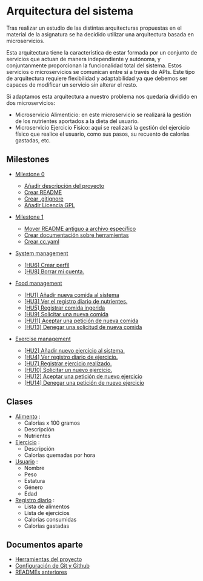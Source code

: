 # Arquitectura del sistema

Tras realizar un estudio de las distintas arquitecturas propuestas en el material de la asignatura se ha decidido utilizar una arquitectura basada en microservicios.

Esta arquitectura tiene la característica de estar formada por un conjunto de servicios que actuan de manera independiente y autónoma, y conjuntanmente proporcionan la funcionalidad total del sistema. Estos servicios o microservicios se comunican entre sí a través de APIs. Este tipo de arquitectura requiere flexibilidad y adaptabilidad ya que debemos ser capaces de modificar un servicio sin alterar el resto.

Si adaptamos esta arquitectura a nuestro problema nos quedaría dividido en dos microservicios:

- Microservicio Alimenticio: en este microservicio se realizará la gestión de los nutrientes aportados a la dieta del usuario.
- Microservicio Ejercicio Físico: aquí se realizará la gestión del ejercicio físico que realice el usuario, como sus pasos, su recuento de calorías gastadas, etc.


## Milestones

- [Milestone 0](https://github.com/antoniosp7/Proyecto-CC/milestone/1)
  - [Añadir descripción del proyecto](https://github.com/antoniosp7/Proyecto-CC/issues/4)
  - [Crear README](https://github.com/antoniosp7/Proyecto-CC/issues/3)
  - [Crear .gitignore](https://github.com/antoniosp7/Proyecto-CC/issues/1)
  - [Añadir Licencia GPL](https://github.com/antoniosp7/Proyecto-CC/issues/2)
  
- [Milestone 1](https://github.com/antoniosp7/Proyecto-CC/milestone/2)
  - [Mover README antiguo a archivo específico](https://github.com/antoniosp7/Proyecto-CC/issues/6)
  - [Crear documentación sobre herramientas](https://github.com/antoniosp7/Proyecto-CC/issues/12)
  - [Crear cc.yaml](https://github.com/antoniosp7/Proyecto-CC/issues/14)
  
- [System management](https://github.com/antoniosp7/Proyecto-CC/milestone/5)
  - [[HU6] Crear perfil](https://github.com/antoniosp7/Proyecto-CC/issues/15)
  - [[HU8] Borrar mi cuenta.](https://github.com/antoniosp7/Proyecto-CC/issues/17)
  
  
- [Food management](https://github.com/antoniosp7/Proyecto-CC/milestone/3)
  - [[HU1] Añadir nueva comida al sistema](https://github.com/antoniosp7/Proyecto-CC/issues/7)
  - [[HU3] Ver el registro diario de nutrientes.](https://github.com/antoniosp7/Proyecto-CC/issues/9)
  - [[HU5] Registrar comida ingerida](https://github.com/antoniosp7/Proyecto-CC/issues/11)
  - [[HU9] Solicitar una nueva comida](https://github.com/antoniosp7/Proyecto-CC/issues/18)
  - [[HU11] Aceptar una petición de nueva comida](https://github.com/antoniosp7/Proyecto-CC/issues/20)
  - [[HU13] Denegar una solicitud de nueva comida](https://github.com/antoniosp7/Proyecto-CC/issues/22)
 
- [Exercise management](https://github.com/antoniosp7/Proyecto-CC/milestone/4)
  - [[HU2] Añadir nuevo ejercicio al sistema.](https://github.com/antoniosp7/Proyecto-CC/issues/8)
  - [[HU4] Ver registro diario de ejercicio.](https://github.com/antoniosp7/Proyecto-CC/issues/10)
   - [[HU7] Registrar ejercicio realizado.](https://github.com/antoniosp7/Proyecto-CC/issues/16)
   - [[HU10] Solicitar un nuevo ejercicio.](https://github.com/antoniosp7/Proyecto-CC/issues/19)
   - [[HU12] Aceptar una petición de nuevo ejercicio](https://github.com/antoniosp7/Proyecto-CC/issues/21)
   - [[HU14] Denegar una petición de nuevo ejercicio](https://github.com/antoniosp7/Proyecto-CC/issues/23)
  


## Clases

 - [Alimento](https://github.com/antoniosp7/HealthUGR/blob/master/src/Food.scala) :
    - Calorías x 100 gramos
    - Descripción
    - Nutrientes
 - [Ejercicio](https://github.com/antoniosp7/HealthUGR/blob/master/src/Exercise.scala) :
   - Descripción
   - Calorías quemadas por hora
 - [Usuario](https://github.com/antoniosp7/HealthUGR/blob/master/src/User.scala) :
   - Nombre
   - Peso
   - Estatura
   - Género
   - Edad
  - [Registro diario](https://github.com/antoniosp7/HealthUGR/blob/master/src/Record.scala) :
    - Lista de alimentos
    - Lista de ejercicios
    - Calorías consumidas
    - Calorías gastadas

  ## Documentos aparte

  - [Herramientas del proyecto]()
  - [Configuración de Git y Github]()
  - [READMEs anteriores]()
  

